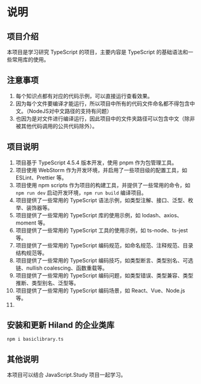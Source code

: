 <!--
 * @Author: Shandong Xiedali
 * @Mail: 9727005@qq.com
 * @Date: 2022-04-11 20:15:01
 * @LastEditors  : Shandong Xiedali
 * @LastEditTime : 2022-04-11 20:35:54
 * @FilePath     : README.md
 * @Description:
 * Copyright (c) 2022 by Hiland & RainyTop, All Rights Reserved.
-->

# 说明
## 项目介绍
本项目是学习研究 TypeScript 的项目，主要内容是 TypeScript 的基础语法和一些常用库的使用。
## 注意事项
1. 每个知识点都有对应的代码示例，可以直接运行查看效果。
2. 因为每个文件要编译才能运行，所以项目中所有的代码文件命名都不得包含中文。（NodeJS对中文路径的支持有问题）
3. 也因为是对文件进行编译运行，因此项目中的文件夹路径可以包含中文（除非被其他代码调用的公共代码除外）。

## 项目说明
1. 项目基于 TypeScript 4.5.4 版本开发，使用 pnpm 作为包管理工具。
2. 项目使用 WebStorm 作为开发环境，并启用了一些项目级的配置工具，如 ESLint、Prettier 等。
3. 项目使用 npm scripts 作为项目的构建工具，并提供了一些常用的命令，如 `npm run dev` 启动开发环境，`npm run build` 编译项目。
4. 项目提供了一些常用的 TypeScript 语法示例，如类型注解、接口、泛型、枚举、装饰器等。
5. 项目提供了一些常用的 TypeScript 库的使用示例，如 lodash、axios、moment 等。
6. 项目提供了一些常用的 TypeScript 工具的使用示例，如 ts-node、ts-jest 等。
7. 项目提供了一些常用的 TypeScript 编码规范，如命名规范、注释规范、目录结构规范等。
8. 项目提供了一些常用的 TypeScript 编码技巧，如类型断言、类型别名、可选链、nullish coalescing、函数重载等。
9. 项目提供了一些常用的 TypeScript 编码问题，如类型错误、类型兼容、类型推断、类型别名、泛型等。
10. 项目提供了一些常用的 TypeScript 编码场景，如 React、Vue、Node.js 等。
11.


## 安装和更新 Hiland 的企业类库

```shell
npm i basiclibrary.ts
```

## 其他说明

本项目可以结合 JavaScript.Study 项目一起学习。
